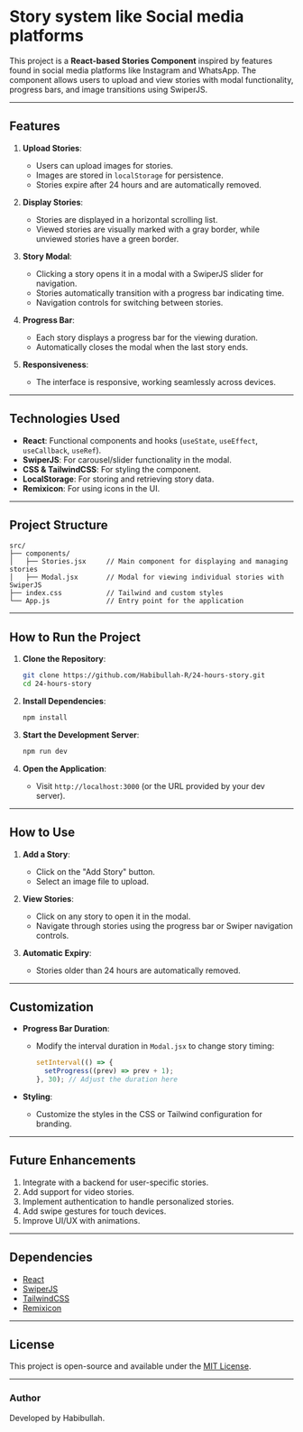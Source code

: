 # Story system like Social media platforms

This project is a **React-based Stories Component** inspired by features found in social media platforms like Instagram and WhatsApp. The component allows users to upload and view stories with modal functionality, progress bars, and image transitions using SwiperJS.

---

## Features

1. **Upload Stories**:

   - Users can upload images for stories.
   - Images are stored in `localStorage` for persistence.
   - Stories expire after 24 hours and are automatically removed.

2. **Display Stories**:

   - Stories are displayed in a horizontal scrolling list.
   - Viewed stories are visually marked with a gray border, while unviewed stories have a green border.

3. **Story Modal**:

   - Clicking a story opens it in a modal with a SwiperJS slider for navigation.
   - Stories automatically transition with a progress bar indicating time.
   - Navigation controls for switching between stories.

4. **Progress Bar**:

   - Each story displays a progress bar for the viewing duration.
   - Automatically closes the modal when the last story ends.

5. **Responsiveness**:
   - The interface is responsive, working seamlessly across devices.

---

## Technologies Used

- **React**: Functional components and hooks (`useState`, `useEffect`, `useCallback`, `useRef`).
- **SwiperJS**: For carousel/slider functionality in the modal.
- **CSS & TailwindCSS**: For styling the component.
- **LocalStorage**: For storing and retrieving story data.
- **Remixicon**: For using icons in the UI.

---

## Project Structure

```
src/
├── components/
│   ├── Stories.jsx     // Main component for displaying and managing stories
│   ├── Modal.jsx       // Modal for viewing individual stories with SwiperJS
├── index.css           // Tailwind and custom styles
└── App.js              // Entry point for the application
```

---

## How to Run the Project

1. **Clone the Repository**:

   ```bash
   git clone https://github.com/Habibullah-R/24-hours-story.git
   cd 24-hours-story
   ```

2. **Install Dependencies**:

   ```bash
   npm install
   ```

3. **Start the Development Server**:

   ```bash
   npm run dev
   ```

4. **Open the Application**:
   - Visit `http://localhost:3000` (or the URL provided by your dev server).

---

## How to Use

1. **Add a Story**:

   - Click on the "Add Story" button.
   - Select an image file to upload.

2. **View Stories**:

   - Click on any story to open it in the modal.
   - Navigate through stories using the progress bar or Swiper navigation controls.

3. **Automatic Expiry**:
   - Stories older than 24 hours are automatically removed.

---

## Customization

- **Progress Bar Duration**:

  - Modify the interval duration in `Modal.jsx` to change story timing:
    ```javascript
    setInterval(() => {
      setProgress((prev) => prev + 1);
    }, 30); // Adjust the duration here
    ```

- **Styling**:
  - Customize the styles in the CSS or Tailwind configuration for branding.

---

## Future Enhancements

1. Integrate with a backend for user-specific stories.
2. Add support for video stories.
3. Implement authentication to handle personalized stories.
4. Add swipe gestures for touch devices.
5. Improve UI/UX with animations.

---

## Dependencies

- [React](https://reactjs.org/)
- [SwiperJS](https://swiperjs.com/)
- [TailwindCSS](https://tailwindcss.com/)
- [Remixicon](https://remixicon.com/)

---

## License

This project is open-source and available under the [MIT License](LICENSE).

---

### Author

Developed by Habibullah.  
